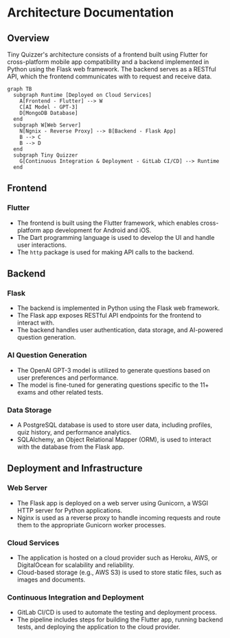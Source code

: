 # Architecture Documentation

## Overview

Tiny Quizzer's architecture consists of a frontend built using Flutter for cross-platform mobile app compatibility and a backend implemented in Python using the Flask web framework. The backend serves as a RESTful API, which the frontend communicates with to request and receive data.

```mermaid
graph TB
  subgraph Runtime [Deployed on Cloud Services]
    A[Frontend - Flutter] --> W
    C[AI Model - GPT-3]
    D[MongoDB Database]
  end
  subgraph W[Web Server]
    N[Ngnix - Reverse Proxy] --> B[Backend - Flask App]
    B --> C
    B --> D
  end
  subgraph Tiny Quizzer
    G[Continuous Integration & Deployment - GitLab CI/CD] --> Runtime
  end

  ```

## Frontend

### Flutter

-   The frontend is built using the Flutter framework, which enables cross-platform app development for Android and iOS.
-   The Dart programming language is used to develop the UI and handle user interactions.
-   The `http` package is used for making API calls to the backend.

## Backend

### Flask

-   The backend is implemented in Python using the Flask web framework.
-   The Flask app exposes RESTful API endpoints for the frontend to interact with.
-   The backend handles user authentication, data storage, and AI-powered question generation.

### AI Question Generation

-   The OpenAI GPT-3 model is utilized to generate questions based on user preferences and performance.
-   The model is fine-tuned for generating questions specific to the 11+ exams and other related tests.

### Data Storage

-   A PostgreSQL database is used to store user data, including profiles, quiz history, and performance analytics.
-   SQLAlchemy, an Object Relational Mapper (ORM), is used to interact with the database from the Flask app.

## Deployment and Infrastructure

### Web Server

-   The Flask app is deployed on a web server using Gunicorn, a WSGI HTTP server for Python applications.
-   Nginx is used as a reverse proxy to handle incoming requests and route them to the appropriate Gunicorn worker processes.

### Cloud Services

-   The application is hosted on a cloud provider such as Heroku, AWS, or DigitalOcean for scalability and reliability.
-   Cloud-based storage (e.g., AWS S3) is used to store static files, such as images and documents.

### Continuous Integration and Deployment

-   GitLab CI/CD is used to automate the testing and deployment process.
-   The pipeline includes steps for building the Flutter app, running backend tests, and deploying the application to the cloud provider.
